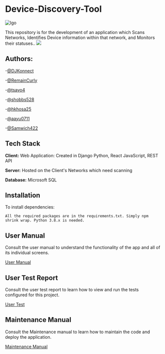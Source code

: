 # Device-Discovery-Tool
![lgo](https://user-images.githubusercontent.com/65478895/167461702-8d20ea4b-c2ec-41d1-9e99-e3d1671cfaf9.png)

This repository is for the development of an application which Scans Networks, Identifies Device information within that network, and Monitors their statuses..
![](https://drive.google.com/file/d/1GcWXJQvPp8YKuwMbjOiQIs9AckLX8o5Y/view?usp=sharing)

## Authors:

-[@DJKonnect](https://www.github.com/@DJKonnect)

-[@RemainCurly](https://www.github.com/@RemainCurly)

-[@tsavo4](https://www.github.com/@tsavo4)

-[@shobbs528](https://www.github.com/@shobbs528)

-[@hkhosa25](https://www.github.com/@hkhosa25)

-[@aayu0711](https://www.github.com/@aayu0711)

-[@Samwich422](https://www.github.com/@Samwich422)


## Tech Stack

**Client:** Web Application: 
 Created in Django Python, React JavaScript, REST API

**Server:** Hosted on the Client's Networks which need scanning


**Database:** Microsoft SQL

## Installation
To install dependencies:

    All the required packages are in the requirements.txt. Simply npm shrink wrap. Python 3.8.x is needed. 


## User Manual
Consult the user manual to understand the functionality of the app and all of its individual screens.

[User Manual](https://docs.google.com/document/d/1iWvb6cqaEeOxB-VhdsqRr0MWK72h-4xoXAG0H9NLUSM/edit)

## User Test Report
Consult the user test report to learn how to view and run the tests configured for this project.

[User Test](https://docs.google.com/document/d/13MAM1TUujXR6trpTLA6IymTtrDvXggS9/edit)

## Maintenance Manual
Consult the Maintenance manual to learn how to maintain the code and deploy the application.

[Maintenance Manual](https://docs.google.com/document/d/1RIMx6IgYEoOw1dEKJyokmnpfzqHI4lzF/edit)

